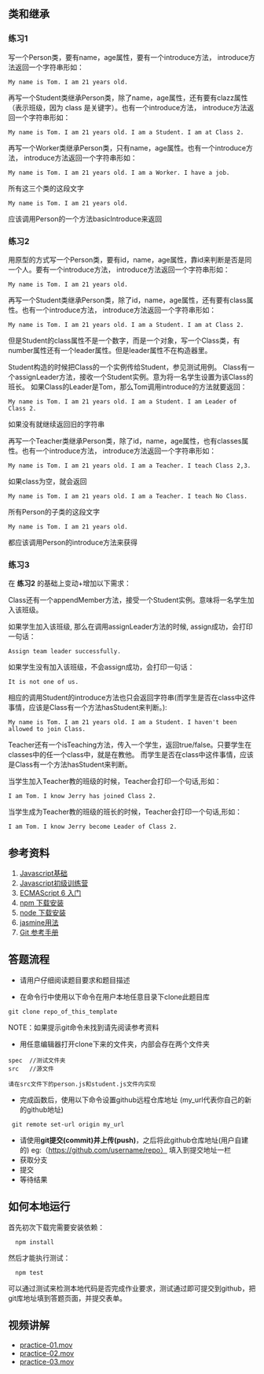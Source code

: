 ## 类和继承

### 练习1
写一个Person类，要有name，age属性，要有一个introduce方法，
introduce方法返回一个字符串形如：

`My name is Tom. I am 21 years old.`

再写一个Student类继承Person类，除了name，age属性，还有要有clazz属性（表示班级，因为 class 是关键字）。也有一个introduce方法，
introduce方法返回一个字符串形如：

`My name is Tom. I am 21 years old. I am a Student. I am at Class 2.`

再写一个Worker类继承Person类，只有name，age属性。也有一个introduce方法，
introduce方法返回一个字符串形如：

`My name is Tom. I am 21 years old. I am a Worker. I have a job.`

所有这三个类的这段文字

`My name is Tom. I am 21 years old.`

应该调用Person的一个方法basicIntroduce来返回

### 练习2
用原型的方式写一个Person类，要有id，name，age属性，靠id来判断是否是同一个人。要有一个introduce方法， introduce方法返回一个字符串形如：

`My name is Tom. I am 21 years old.`

再写一个Student类继承Person类，除了id，name，age属性，还有要有class属性。也有一个introduce方法， introduce方法返回一个字符串形如：

`My name is Tom. I am 21 years old. I am a Student. I am at Class 2.`

但是Student的class属性不是一个数字，而是一个对象，写一个Class类，有number属性还有一个leader属性。但是leader属性不在构造器里。

Student构造的时候把Class的一个实例传给Student，参见测试用例。 Class有一个assignLeader方法，接收一个Student实例。意为将一名学生设置为该Class的班长。 如果Class的Leader是Tom，那么Tom调用introduce的方法就要返回：

`My name is Tom. I am 21 years old. I am a Student. I am Leader of Class 2.`

如果没有就继续返回旧的字符串

再写一个Teacher类继承Person类，除了id，name，age属性，也有classes属性。也有一个introduce方法， introduce方法返回一个字符串形如：

`My name is Tom. I am 21 years old. I am a Teacher. I teach Class 2,3.`

如果class为空，就会返回

`My name is Tom. I am 21 years old. I am a Teacher. I teach No Class.`

所有Person的子类的这段文字

`My name is Tom. I am 21 years old.`

都应该调用Person的introduce方法来获得

### 练习3

在 **练习2** 的基础上变动+增加以下需求：

Class还有一个appendMember方法，接受一个Student实例。意味将一名学生加入该班级。

如果学生加入该班级, 那么在调用assignLeader方法的时候, assign成功，会打印一句话：

`Assign team leader successfully.`

如果学生没有加入该班级，不会assign成功，会打印一句话：

`It is not one of us.`

相应的调用Student的introduce方法也只会返回字符串(而学生是否在class中这件事情，应该是Class有一个方法hasStudent来判断。):

`My name is Tom. I am 21 years old. I am a Student. I haven't been allowed to join Class.`

Teacher还有一个isTeaching方法，传入一个学生，返回true/false。只要学生在classes中的任一个class中，就是在教他。 而学生是否在class中这件事情，应该是Class有一个方法hasStudent来判断。

当学生加入Teacher教的班级的时候，Teacher会打印一个句话,形如：

`I am Tom. I know Jerry has joined Class 2.`

当学生成为Teacher教的班级的班长的时候，Teacher会打印一个句话,形如：

`I am Tom. I know Jerry become Leader of Class 2.`

## 参考资料

1. [Javascript基础](http://codefordream.com/courses/js_basic/sections)
2. [Javascript初级训练营](http://codefordream.com/courses/js_learning_camps/sections)
3. [ECMAScript 6 入门](http://es6.ruanyifeng.com/)
4. [npm 下载安装](https://github.com/npm/npm)
5. [node 下载安装](https://github.com/creationix/nvm)
6. [jasmine用法](http://jasmine.github.io/2.6/introduction.html)
7. [Git 参考手册](http://gitref.org/zh/index.html)


## 答题流程
- 请用户仔细阅读题目要求和题目描述

- 在命令行中使用以下命令在用户本地任意目录下clone此题目库
```
git clone repo_of_this_template
```
NOTE：如果提示git命令未找到请先阅读参考资料
- 用任意编辑器打开clone下来的文件夹，内部会存在两个文件夹
```
spec  //测试文件夹
src   //源文件
```
`请在src文件下的person.js和student.js文件内实现`

- 完成函数后，使用以下命令设置github远程仓库地址 (my_url代表你自己的新的github地址)
```
 git remote set-url origin my_url
```
- 请使用**git提交(commit)**并**上传(push)**，之后将此github仓库地址(用户自建的) eg:（https://github.com/username/repo） 填入到提交地址一栏 
- 获取分支
- 提交
- 等待结果


## 如何本地运行

首先初次下载完需要安装依赖：

```
  npm install
```

然后才能执行测试：

```
  npm test
```

可以通过测试来检测本地代码是否完成作业要求，测试通过即可提交到github，把git库地址填到答题页面，并提交表单。

## 视频讲解


* [practice-01.mov](https://codingstyle-cn.b0.upaiyun.com/video/tws-online/oosbs/practice-01.mov)
* [practice-02.mov](https://codingstyle-cn.b0.upaiyun.com/video/tws-online/oosbs/practice-02.mov)
* [practice-03.mov](https://codingstyle-cn.b0.upaiyun.com/video/tws-online/oosbs/practice-03.mov)

